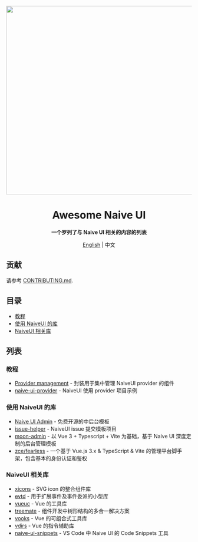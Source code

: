 <p align="center">
  <img width="512px" src="https://naiveui.oss-cn-hongkong.aliyuncs.com/awesomenaive.jpg" />
</p>

<h1 align="center">Awesome Naive UI</h1>
<p align="center"><b>一个罗列了与 Naive UI 相关的内容的列表</b></p>

<p align="center"><a href="README.md">English</a> | 中文</p>

## 贡献

请参考 [CONTRIBUTING.md](https://github.com/naive-ui/awesome-naive/blob/main/CONTRIBUTING.md).

## 目录

- [教程](#教程)
- [使用 NaiveUI 的库](#使用-NaiveUI-的库)
- [NaiveUI 相关库](#NaiveUI-相关库)

## 列表

<!-- md-parser-start -->

### 教程

- [Provider management](https://amadeus711.github.io/note/vue/naive-ui-provider-management.html) - 封装用于集中管理 NaiveUI provider 的组件
- [naive-ui-provider](https://github.com/Talljack/naive-ui-provider) - NaiveUI 使用 provider 项目示例

### 使用 NaiveUI 的库

- [Naive UI Admin](https://github.com/jekip/naive-ui-admin) - 免费开源的中后台模板
- [issue-helper](https://github.com/naive-ui/issue-helper) - NaiveUI issue 提交模板项目
- [moon-admin](https://github.com/moon-studio/moon-admin) - 以 Vue 3 + Typescript + Vite 为基础，基于 Naive UI 深度定制的后台管理模板
- [zce/fearless](https://github.com/zce/fearless) - 一个基于 Vue.js 3.x & TypeScript & Vite 的管理平台脚手架，包含基本的身份认证和鉴权

### NaiveUI 相关库

- [xicons](https://github.com/07akioni/xicons) - SVG icon 的整合组件库
- [evtd](https://github.com/07akioni/evtd) - 用于扩展事件及事件委派的小型库
- [vueuc](https://github.com/07akioni/vueuc) - Vue 的工具库
- [treemate](https://github.com/07akioni/treemate) - 组件开发中树形结构的多合一解决方案
- [vooks](https://github.com/07akioni/vooks) - Vue 的可组合式工具库
- [vdirs](https://github.com/07akioni/vdirs) - Vue 的指令辅助库
- [naive-ui-snippets](https://github.com/JimFirst/naive-ui-snippets) - VS Code 中 Naive UI 的 Code Snippets 工具
